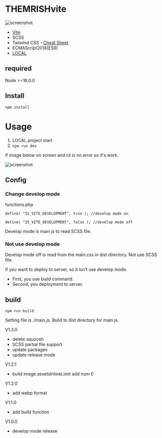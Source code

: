# THEMRISHvite 

![screenshot](https://github.com/yat8823jp/themrishvite/blob/main/screenshot.png)

- [Vite](https://ja.vitejs.dev/)
- SCSS
- Tailwind CSS - [Cheat Sheet](https://flowbite.com/tools/tailwind-cheat-sheet/)
- ECMAScript2018(ES9)
- [LOCAL](https://localwp.com/)

## required

Node >=16.0.0

## Install

``` npm install ```

# Usage

1. LOCAL project start
2. ``` npm run dev ```

If image below on screen and cli is no error so it's work.

![screenshot](https://github.com/yat8823jp/themrishvite/blob/main/screenshot.png)

## Config

### Change develop mode

functions.php

``` define( "IS_VITE_DEVELOPMENT", true ); //develop mode on ```

``` define( "IS_VITE_DEVELOPMENT", false ); //develop mode off ```

Develop mode is main.js to read SCSS file.

### Not use develop mode

Develop mode off is read from the main.css in dist directory.
Not use SCSS file.

If you want to deploy to server, so it isn't use develop mode.
- First, you use build command.
- Second, you deployment to server.

## build

``` npm run build ```

Setting file is ./main.js.
Build to dist directory for main.js.

V1.3.0

- delete squoosh
- SCSS partial file support
- update packages
- update release mode
 
V1.2.1

- build image assetsInlineLimit add num 0
 
V1.2.0

- add webp format
 
V1.1.0

- add build function

V1.0.0

- develop mode release